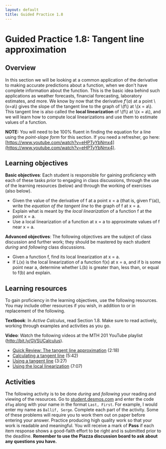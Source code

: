 ```yaml
---
layout: default
title: Guided Practice 1.8
---
```


# Guided Practice 1.8: Tangent line approximation

## Overview

In this section we will be looking at a common application of the derivative to making accurate predictions about a function, when we don't have complete information about the function. This is the basic idea behind such applications as weather forecasts, financial forecasting, laboratory estimates, and more. We know by now that the derivative $f'(a)$ at a point \\(x=a\\) gives the slope of the tangent line to the graph of \\(f\\) at \\(x = a\\). This tangent line is also called the **local linearization** of \\(f\\) at \\(x = a\\), and we will learn how to compute local linearizations and use them to estimate values of a function. 

__NOTE:__ You will need to be 100% fluent in finding the equation for a line using the _point-slope form_ for this section. If you need a refresher, go here: [https://www.youtube.com/watch?v=eHPTyYbNmx4](https://www.youtube.com/watch?v=eHPTyYbNmx4). 
 
## Learning objectives

__Basic objectives__: Each student is responsible for gaining proficiency with each of these tasks _prior_ to engaging in class discussions, through the use of the learning resources (below) and through the working of exercises (also below). 

- Given the value of the derivative of f at a point x = a (that is, given f'(a)), write the *equation of the tangent line* to the graph of f at x = a. 
- Explain what is meant by the *local linearization* of a function f at the point x = a. 
- Use a local linearization of a function at x = a to approximate values of f near x = a.

__Advanced objectives__: The following objectives are the subject of class discussion and further work; they should be mastered by each student _during_ and _following_ class discussions. 

- Given a function f, find its local linearization at x = a. 
- If L(x) is the local linearization of a function f(x) at x = a, and if b is some point near a, determine whether L(b) is greater than, less than, or equal to f(b) and explain. 

## Learning resources 

To gain proficiency in the learning objectives, use the following resources. You may include other resources if you wish, in addition to or in replacement of the following. 

__Textbook__: In _Active Calculus_, read Section 1.8. Make sure to read actively, working through examples and activities as you go. 

__Video__: Watch the following videos at the MTH 201 YouTube playlist (http://bit.ly/GVSUCalculus). 

- [Quick Review: The tangent line approximation](http://www.youtube.com/watch?v=COzBFFGoyTo) (2:18)
- [Calculating a tangent line](http://www.youtube.com/watch?v=BgPRV9Hxk1k) (5:42)
- [Using a tangent line](http://www.youtube.com/watch?v=E6P67pjf8Jc) (3:27)
- [Using the local linearization](http://www.youtube.com/watch?v=2KpwQewcKbQ) (7:07)

## Activities

The following activity is to be done _during_ and _following_ your reading and viewing of the resources. Go to [student.desmos.com](https://student.desmos.com/?prepopulateCode=dfag) and enter the code `dfag` along with your name in the format `Last, First`. For example, I would enter my name as `Ballif, Serge`. Complete each part of the activity. Some of these problems will require you to work them out on paper before entering your answer. Practice producing high quality work so that your work is readable and meaningful. You will receive a mark of __Pass__ if each item response shows a good-faith effort to be right and is submitted prior to the deadline. __Remember to use the Piazza discussion board to ask about any questions you have.__
